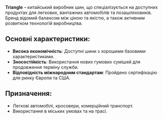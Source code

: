 **Triangle** – китайський виробник шин, що спеціалізується на доступних продуктах для легкових, вантажних автомобілів та позашляховиків. Бренд відомий балансом між ціною та якістю, а також активним розвитком технологій виробництва.

## Основні характеристики:

- **Висока економічність**: Доступні шини з хорошими базовими характеристиками.
- **Зносостійкість**: Використання нових гумових сумішей для продовження терміну служби.
- **Відповідність міжнародним стандартам**: Пройдено сертифікацію для ринку Європи та США.

## Призначення:

- Легкові автомобілі, кросовери, комерційний транспорт.
- Використання в міських умовах та на трасі.
